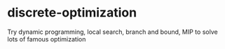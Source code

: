 # discrete-optimization
Try dynamic programming,  local search, branch and bound, MIP to solve lots of famous optimization 
